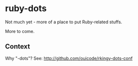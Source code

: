 ruby-dots
========

Not much yet - more of a place to put Ruby-related stuffs.

More to come.

Context
-------

Why "-dots"?  See: http://github.com/ouicode/rkingy-dots-conf
